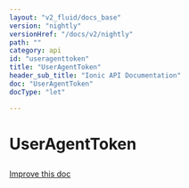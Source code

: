 ```yaml
---
layout: "v2_fluid/docs_base"
version: "nightly"
versionHref: "/docs/v2/nightly"
path: ""
category: api
id: "useragenttoken"
title: "UserAgentToken"
header_sub_title: "Ionic API Documentation"
doc: "UserAgentToken"
docType: "let"

---
```










<h1 class="api-title">
<a class="anchor" name="user-agent-token" href="#user-agent-token"></a>

UserAgentToken





</h1>

<a class="improve-v2-docs" href="http://github.com/driftyco/ionic/edit/master//src/platform/platform.ts#L847">
Improve this doc
</a>










<!-- @usage tag -->


<!-- @property tags -->



<!-- instance methods on the class -->




<!-- related link --><!-- end content block -->


<!-- end body block -->

